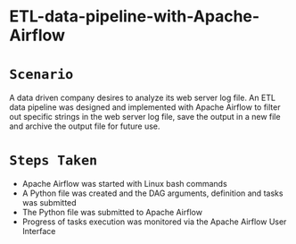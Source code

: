 # ETL-data-pipeline-with-Apache-Airflow

# `Scenario`
A data driven company desires to analyze its web server log file. An ETL data pipeline was designed and implemented with Apache Airflow to filter out specific strings in the web server log file, save the output in a new file and archive the output file for future use.

# `Steps Taken`
- Apache Airflow was started with Linux bash commands
- A Python file was created and the DAG arguments, definition and tasks was submitted
- The Python file was submitted to Apache Airflow
- Progress of tasks execution was monitored via the Apache Airflow User Interface
